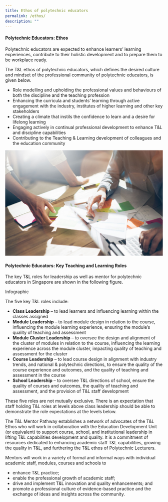 ```yaml
---
title: Ethos of polytechnic educators
permalink: /ethos/
description: ""
---
```


#### Polytechnic Educators: Ethos

Polytechnic educators are expected to enhance learners’ learning experiences, contribute to their holistic development and to prepare them to be workplace ready.

The T&L ethos of polytechnic educators, which defines the desired culture and mindset of the professional community of polytechnic educators, is given below.

* Role modelling and upholding the professional values and behaviours of both the discipline and the teaching profession
* Enhancing the curricula and students’ learning through active engagement with the industry, institutes of higher learning and other key stakeholders
* Creating a climate that instils the confidence to learn and a desire for lifelong learning
* Engaging actively in continual professional development to enhance T&L and discipline capabilities
* Contributing to the Teaching & Learning development of colleagues and the education community

![](/images/54160733_ML.jpg)

#### Polytechnic Educators: Key Teaching and Learning Roles

The key T&L roles for leadership as well as mentor for polytechnic educators in Singapore are shown in the following figure.

Infographic


The five key T&L roles include:

* <strong>Class Leadership</strong> – to lead learners and influencing learning within the classes assigned
* <strong>Module Leadership</strong> – to lead module design in relation to the course, influencing the module learning experience, ensuring the module’s quality of teaching and assessment
* <strong>Module Cluster Leadership</strong> – to oversee the design and alignment of the cluster of modules in relation to the course, influencing the learning experience across the module cluster, impacting quality of teaching and assessment for the cluster
* <strong>Course Leadership</strong> – to lead course design in alignment with industry trends, and national & polytechnic directions, to ensure the quality of the course experience and outcomes, and the quality of teaching and assessment in the course
* <strong>School Leadership</strong> – to oversee T&L directions of school, ensure the quality of courses and outcomes, the quality of teaching and assessment, and the provision of T&L staff development

These five roles are not mutually exclusive. There is an expectation that staff holding T&L roles at levels above class leadership should be able to demonstrate the role expectations at the levels below.

The T&L Mentor Pathway establishes a network of advocates of the T&L Ethos who will work in collaboration with the Education Development Unit (or equivalent) to support course, school, and institutional leadership in lifting T&L capabilities development and quality. It is a commitment of resources dedicated to enhancing academic staff T&L capabilities, growing the quality in T&L, and furthering the T&L ethos of Polytechnic Lecturers.

Mentors will work in a variety of formal and informal ways with individual academic staff, modules, courses and schools to

* enhance T&L practice;
* enable the professional growth of academic staff;
* drive and implement T&L innovation and quality enhancements; and
* promote a professional culture of evidence-based practice and the exchange of ideas and insights across the community.